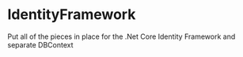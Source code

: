 # IdentityFramework
Put all of the pieces in place for the .Net Core Identity Framework and separate DBContext
